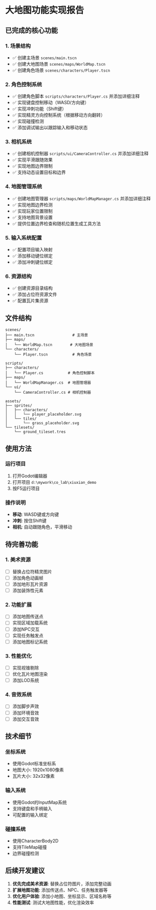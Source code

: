 # 大地图功能实现报告

## 已完成的核心功能

### 1. 场景结构
- ✅ 创建主场景 `scenes/main.tscn`
- ✅ 创建大地图场景 `scenes/maps/WorldMap.tscn`
- ✅ 创建角色场景 `scenes/characters/Player.tscn`

### 2. 角色控制系统
- ✅ 创建角色脚本 `scripts/characters/Player.cs` 并添加详细注释
- ✅ 实现键盘控制移动（WASD/方向键）
- ✅ 实现冲刺功能（Shift键）
- ✅ 实现精灵方向控制系统（根据移动方向翻转）
- ✅ 实现碰撞检测
- ✅ 添加调试输出以跟踪输入和移动状态

### 3. 相机系统
- ✅ 创建相机控制器 `scripts/ui/CameraController.cs` 并添加详细注释
- ✅ 实现平滑跟随效果
- ✅ 实现地图边界限制
- ✅ 支持动态设置目标和边界

### 4. 地图管理系统
- ✅ 创建地图管理器 `scripts/maps/WorldMapManager.cs` 并添加详细注释
- ✅ 实现地图边界检测
- ✅ 实现玩家位置限制
- ✅ 支持地图背景设置
- ✅ 提供位置边界检查和随机位置生成工具方法

### 5. 输入系统配置
- ✅ 配置项目输入映射
- ✅ 添加移动键位绑定
- ✅ 添加冲刺键位绑定

### 6. 资源结构
- ✅ 创建资源目录结构
- ✅ 添加占位符资源文件
- ✅ 配置瓦片集资源

## 文件结构

```
scenes/
├── main.tscn                 # 主场景
├── maps/
│   └── WorldMap.tscn        # 大地图场景
└── characters/
    └── Player.tscn           # 角色场景

scripts/
├── characters/
│   └── Player.cs           # 角色控制脚本
├── maps/
│   └── WorldMapManager.cs  # 地图管理器
└── ui/
    └── CameraController.cs # 相机控制器

assets/
├── sprites/
│   ├── characters/
│   │   └── player_placeholder.svg
│   └── tiles/
│       └── grass_placeholder.svg
└── tilesets/
    └── ground_tileset.tres
```

## 使用方法

### 运行项目
1. 打开Godot编辑器
2. 打开项目 `d:\mywork\co_lab\xiuxian_demo`
3. 按F5运行项目

### 操作说明
- **移动**: WASD键或方向键
- **冲刺**: 按住Shift键
- **相机**: 自动跟随角色，平滑移动

## 待完善功能

### 1. 美术资源
- [ ] 替换占位符精灵图片
- [ ] 添加角色动画帧
- [ ] 添加地形瓦片资源
- [ ] 添加装饰性元素

### 2. 功能扩展
- [ ] 添加地图传送点
- [ ] 实现区域加载系统
- [ ] 添加NPC交互
- [ ] 实现任务触发点
- [ ] 添加地图标记系统

### 3. 性能优化
- [ ] 实现视锥剔除
- [ ] 优化瓦片地图渲染
- [ ] 添加LOD系统

### 4. 音效系统
- [ ] 添加脚步声效
- [ ] 添加环境音效
- [ ] 添加交互音效

## 技术细节

### 坐标系统
- 使用Godot标准坐标系
- 地图大小: 1920x1080像素
- 瓦片大小: 32x32像素

### 输入系统
- 使用Godot的InputMap系统
- 支持键盘和手柄输入
- 可配置的输入绑定

### 碰撞系统
- 使用CharacterBody2D
- 支持TileMap碰撞
- 边界碰撞检测

## 后续开发建议

1. **优先完成美术资源**: 替换占位符图片，添加完整动画
2. **扩展地图功能**: 添加传送点、NPC、任务触发器等
3. **优化用户体验**: 添加小地图、坐标显示、区域名称等
4. **性能测试**: 测试大地图性能，优化渲染效率